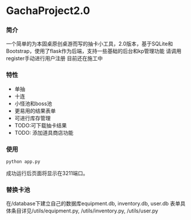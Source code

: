 # GachaProject2.0
### 简介
一个简单的为本固桌原创桌游而写的抽卡小工具，2.0版本，基于SQLite和Bootstrap，使用了flask作为后端，支持一些基础的后台和kp管理功能
请调用register手动进行用户注册
目前还在施工中
### 特性
- 单抽
- 十连
- 小怪池和boss池
- 更易用的结果表单
- 可进行库存管理
- TODO:可下载抽卡结果
- TODO: 添加道具商店功能
### 使用
```
python app.py
```
成功运行后页面将显示在3211端口。
### 替换卡池
在/database下建立自己的数据库equipment.db, inventory.db, user.db
表单具体条目详见/utils/equipment.py, /utils/inventory.py, /utils/user.py

